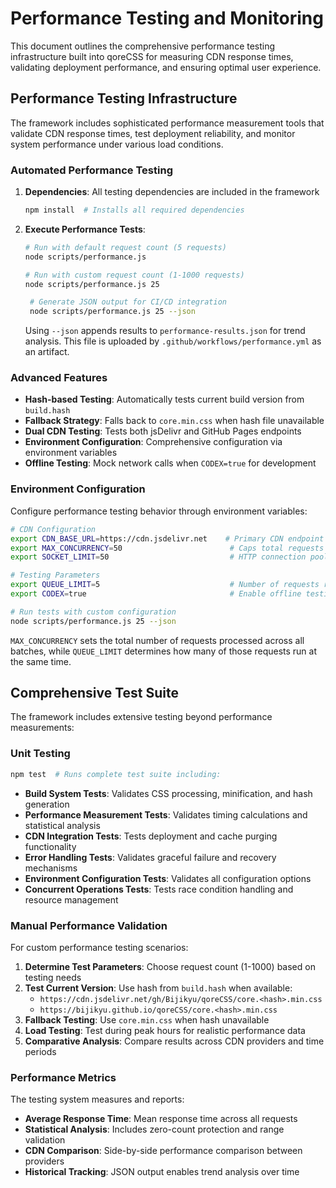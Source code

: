 # Performance Testing and Monitoring

This document outlines the comprehensive performance testing infrastructure built into qoreCSS for measuring CDN response times, validating deployment performance, and ensuring optimal user experience.

## Performance Testing Infrastructure

The framework includes sophisticated performance measurement tools that validate CDN response times, test deployment reliability, and monitor system performance under various load conditions.

### Automated Performance Testing

1. **Dependencies**: All testing dependencies are included in the framework
   ```bash
   npm install  # Installs all required dependencies
   ```

2. **Execute Performance Tests**:
   ```bash
   # Run with default request count (5 requests)
   node scripts/performance.js

   # Run with custom request count (1-1000 requests)
   node scripts/performance.js 25

    # Generate JSON output for CI/CD integration
    node scripts/performance.js 25 --json
    ```
    Using `--json` appends results to `performance-results.json` for trend analysis. This file is uploaded by `.github/workflows/performance.yml` as an artifact. <!-- clarifies storage of performance history -->

### Advanced Features

- **Hash-based Testing**: Automatically tests current build version from `build.hash`
- **Fallback Strategy**: Falls back to `core.min.css` when hash file unavailable
- **Dual CDN Testing**: Tests both jsDelivr and GitHub Pages endpoints
- **Environment Configuration**: Comprehensive configuration via environment variables
- **Offline Testing**: Mock network calls when `CODEX=true` for development

### Environment Configuration

Configure performance testing behavior through environment variables:

```bash
# CDN Configuration
export CDN_BASE_URL=https://cdn.jsdelivr.net    # Primary CDN endpoint (trailing slash removed automatically; defaults to jsDelivr when empty)
export MAX_CONCURRENCY=50                        # Caps total requests processed during tests (1-1000)
export SOCKET_LIMIT=50                           # HTTP connection pool size (1-1000) with new default

# Testing Parameters
export QUEUE_LIMIT=5                             # Number of requests run concurrently in each batch (1-100)
export CODEX=true                                # Enable offline testing mode

# Run tests with custom configuration
node scripts/performance.js 25 --json
```

`MAX_CONCURRENCY` sets the total number of requests processed across all batches, while `QUEUE_LIMIT` determines how many of those requests run at the same time.

## Comprehensive Test Suite

The framework includes extensive testing beyond performance measurements:

### Unit Testing
```bash
npm test  # Runs complete test suite including:
```

- **Build System Tests**: Validates CSS processing, minification, and hash generation
- **Performance Measurement Tests**: Validates timing calculations and statistical analysis
- **CDN Integration Tests**: Tests deployment and cache purging functionality
- **Error Handling Tests**: Validates graceful failure and recovery mechanisms
- **Environment Configuration Tests**: Validates all configuration options
- **Concurrent Operations Tests**: Tests race condition handling and resource management

### Manual Performance Validation

For custom performance testing scenarios:

1. **Determine Test Parameters**: Choose request count (1-1000) based on testing needs
2. **Test Current Version**: Use hash from `build.hash` when available:
   - `https://cdn.jsdelivr.net/gh/Bijikyu/qoreCSS/core.<hash>.min.css`
   - `https://bijikyu.github.io/qoreCSS/core.<hash>.min.css`
3. **Fallback Testing**: Use `core.min.css` when hash unavailable
4. **Load Testing**: Test during peak hours for realistic performance data
5. **Comparative Analysis**: Compare results across CDN providers and time periods

### Performance Metrics

The testing system measures and reports:
- **Average Response Time**: Mean response time across all requests
- **Statistical Analysis**: Includes zero-count protection and range validation
- **CDN Comparison**: Side-by-side performance comparison between providers
- **Historical Tracking**: JSON output enables trend analysis over time
